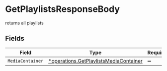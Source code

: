 # GetPlaylistsResponseBody

returns all playlists


## Fields

| Field                                                                                           | Type                                                                                            | Required                                                                                        | Description                                                                                     |
| ----------------------------------------------------------------------------------------------- | ----------------------------------------------------------------------------------------------- | ----------------------------------------------------------------------------------------------- | ----------------------------------------------------------------------------------------------- |
| `MediaContainer`                                                                                | [*operations.GetPlaylistsMediaContainer](../../models/operations/getplaylistsmediacontainer.md) | :heavy_minus_sign:                                                                              | N/A                                                                                             |